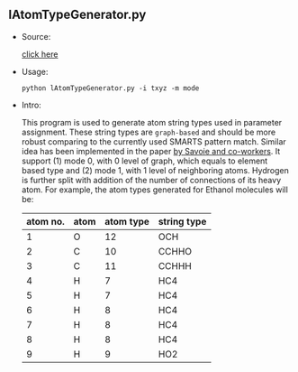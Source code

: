 ## lAtomTypeGenerator.py

* Source:

  [click here](https://github.com/leucinw/ComputTools/tree/master/src/lAtomTypeGenerator.py)

* Usage:

  ```shell
  python lAtomTypeGenerator.py -i txyz -m mode
  ```

* Intro:

  This program is used to generate atom string types used in parameter assignment. These string types are `graph-based` and should be more robust comparing to the currently used SMARTS pattern match. Similar idea has been implemented in the paper [by Savoie and co-workers](https://chemrxiv.org/articles/preprint/Topology_Automated_Force-Field_Interactions_TAFFI_A_Framework_for_Developing_Transferable_Force-Fields/14527299). It support (1) mode 0, with 0 level of graph, which equals to element based type and (2) mode 1, with 1 level of neighboring atoms. Hydrogen is further split with addition of the number of connections of its heavy atom. For example, the atom types generated for Ethanol molecules will be:

	| atom no. | atom | atom type | string type |
	| ------|---  | -----     | -----       |
	| 1 | O | 12  |  OCH      | 
	| 2 | C | 10  |  CCHHO    | 
	| 3 | C | 11  |  CCHHH    | 
	| 4 | H | 7   |  HC4      | 
	| 5 | H | 7   |  HC4      | 
	| 6 | H | 8   |  HC4      | 
	| 7 | H | 8   |  HC4      | 
	| 8 | H | 8   |  HC4      | 
	| 9 | H | 9   |  HO2      | 
